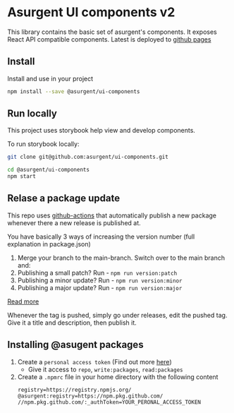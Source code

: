 # Asurgent UI components v2

This library contains the basic set of asurgent's components. It exposes React API compatible components. Latest is deployed to [github pages](https://asurgent.github.io/ui)

## Install

Install and use in your project

```bash
npm install --save @asurgent/ui-components
```

## Run locally

This project uses storybook help view and develop components.

To run storybook locally:
```bash
git clone git@github.com:asurgent/ui-components.git

cd @asurgent/ui-components
npm start
```


## Relase a package update
This repo uses [github-actions](https://help.github.com/en/actions/automating-your-workflow-with-github-actions/configuring-workflows) that automatically publish a new package whenever there a new release is published at.

You have basically 3 ways of increasing the version number (full explanation in package.json)
1. Merge your branch to the main-branch. Switch over to the main branch and:
2. Publishing a small patch? Run - `npm run version:patch`
3. Publishing a minor update? Run - `npm run version:minor`
4. Publishing a major update? Run - `npm run version:major` 

[Read more](https://docs.npmjs.com/cli/version)

Whenever the tag is pushed, simply go under releases, edit the pushed tag. Give it a title and description, then publish it.


## Installing @asugent packages
1. Create a `personal access token` (Find out more [here](https://help.github.com/en/github/authenticating-to-github/creating-a-personal-access-token-for-the-command-line))
    * Give it access to `repo`, `write:packages`, `read:packages`
2. Create a `.npmrc` file in your home directory with the following content
    ```
    registry=https://registry.npmjs.org/
    @asurgent:registry=https://npm.pkg.github.com/
    //npm.pkg.github.com/:_authToken=YOUR_PERONAL_ACCESS_TOKEN
    ```
